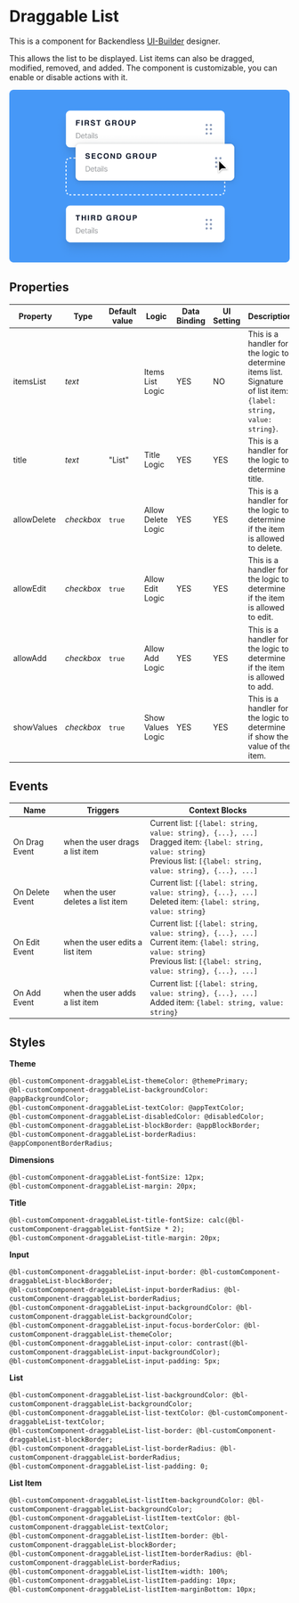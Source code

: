 # Draggable List

This is a component for Backendless [UI-Builder](https://backendless.com/developers/#ui-builder) designer.

This allows the list to be displayed. List items can also be dragged, modified, removed, and added.
The component is customizable, you can enable or disable actions with it.

<p align="center">
  <img src="./thumbnail.png" alt="main thumbnail" width="780"/>
</p>

## Properties

| Property    | Type       | Default value | Logic              | Data Binding | UI Setting | Description                                                                                                        |
|-------------|------------|---------------|--------------------|--------------|------------|--------------------------------------------------------------------------------------------------------------------|
| itemsList   | *text*     |               | Items List Logic   | YES          | NO         | This is a handler for the logic to determine items list. Signature of list item: `{label: string, value: string}`. |
| title       | *text*     | "List"        | Title Logic        | YES          | YES        | This is a handler for the logic to determine title.                                                                |
| allowDelete | *checkbox* | `true`        | Allow Delete Logic | YES          | YES        | This is a handler for the logic to determine if the item is allowed to delete.                                     |
| allowEdit   | *checkbox* | `true`        | Allow Edit Logic   | YES          | YES        | This is a handler for the logic to determine if the item is allowed to edit.                                       |
| allowAdd    | *checkbox* | `true`        | Allow Add Logic    | YES          | YES        | This is a handler for the logic to determine if the item is allowed to add.                                        |
| showValues  | *checkbox* | `true`        | Show Values Logic  | YES          | YES        | This is a handler for the logic to determine if show the value of the item.                                        |

## Events

| Name            | Triggers                          | Context Blocks                                                                                                                                                                        |
|-----------------|-----------------------------------|---------------------------------------------------------------------------------------------------------------------------------------------------------------------------------------|
| On Drag Event   | when the user drags a list item   | Current list: `[{label: string, value: string}, {...}, ...]` <br/> Dragged item: `{label: string, value: string}` <br/>Previous list: `[{label: string, value: string}, {...}, ...]`  |
| On Delete Event | when the user deletes a list item | Current list: `[{label: string, value: string}, {...}, ...]` <br/> Deleted item: `{label: string, value: string}`                                                                     |
| On Edit Event   | when the user edits a list item   | Current list: `[{label: string, value: string}, {...}, ...]` <br/> Current item: `{label: string, value: string}` <br/> Previous list: `[{label: string, value: string}, {...}, ...]` |
| On Add Event    | when the user adds a list item    | Current list: `[{label: string, value: string}, {...}, ...]` <br/> Added item: `{label: string, value: string}`                                                                       |

## Styles

**Theme**
````
@bl-customComponent-draggableList-themeColor: @themePrimary;
@bl-customComponent-draggableList-backgroundColor: @appBackgroundColor;
@bl-customComponent-draggableList-textColor: @appTextColor;
@bl-customComponent-draggableList-disabledColor: @disabledColor;
@bl-customComponent-draggableList-blockBorder: @appBlockBorder;
@bl-customComponent-draggableList-borderRadius: @appComponentBorderRadius;
````

**Dimensions**
````
@bl-customComponent-draggableList-fontSize: 12px;
@bl-customComponent-draggableList-margin: 20px;
````

**Title**
````
@bl-customComponent-draggableList-title-fontSize: calc(@bl-customComponent-draggableList-fontSize * 2);
@bl-customComponent-draggableList-title-margin: 20px;
````

**Input**
````
@bl-customComponent-draggableList-input-border: @bl-customComponent-draggableList-blockBorder;
@bl-customComponent-draggableList-input-borderRadius: @bl-customComponent-draggableList-borderRadius;
@bl-customComponent-draggableList-input-backgroundColor: @bl-customComponent-draggableList-backgroundColor;
@bl-customComponent-draggableList-input-focus-borderColor: @bl-customComponent-draggableList-themeColor;
@bl-customComponent-draggableList-input-color: contrast(@bl-customComponent-draggableList-input-backgroundColor);
@bl-customComponent-draggableList-input-padding: 5px;
````

**List**
````
@bl-customComponent-draggableList-list-backgroundColor: @bl-customComponent-draggableList-backgroundColor;
@bl-customComponent-draggableList-list-textColor: @bl-customComponent-draggableList-textColor;
@bl-customComponent-draggableList-list-border: @bl-customComponent-draggableList-blockBorder;
@bl-customComponent-draggableList-list-borderRadius: @bl-customComponent-draggableList-borderRadius;
@bl-customComponent-draggableList-list-padding: 0;
````

**List Item**
````
@bl-customComponent-draggableList-listItem-backgroundColor: @bl-customComponent-draggableList-backgroundColor;
@bl-customComponent-draggableList-listItem-textColor: @bl-customComponent-draggableList-textColor;
@bl-customComponent-draggableList-listItem-border: @bl-customComponent-draggableList-blockBorder;
@bl-customComponent-draggableList-listItem-borderRadius: @bl-customComponent-draggableList-borderRadius;
@bl-customComponent-draggableList-listItem-width: 100%;
@bl-customComponent-draggableList-listItem-padding: 10px;
@bl-customComponent-draggableList-listItem-marginBottom: 10px;
````
